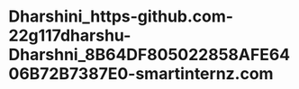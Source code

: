 # Dharshini_https-github.com-22g117dharshu-Dharshni_8B64DF805022858AFE6406B72B7387E0-smartinternz.com